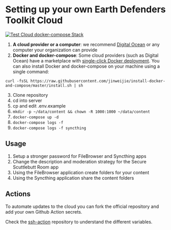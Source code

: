 # Setting up your own Earth Defenders Toolkit Cloud

[![Test Cloud docker-compose Stack](https://github.com/digidem/edt-cloud/actions/workflows/cloud-test.yml/badge.svg)](https://github.com/digidem/edt-cloud/actions/workflows/cloud-test.yml)

1. **A cloud provider or a computer**: we recommend [Digital Ocean](https://digitalocean.com) or any computer your organization can provide
2. **Docker and docker-compose**: Some cloud providers (such as Digital Ocean) have a marketplace with [single-click Docker deployment](https://cloud.digitalocean.com/droplets/new?onboarding_origin=marketplace&appId=87786318&image=docker-20-04&activation_redirect=%2Fdroplets%2Fnew%3FappId%3D87786318%26image%3Ddocker-20-04). You can also install Docker and docker-compose on your machine using a single command:
```
curl -fsSL https://raw.githubusercontent.com/jinweijie/install-docker-and-compose/master/install.sh | sh
```
3. Clone repository
4. cd into server
5. cp and edit .env.example
6. `mkdir -p ~/data/content && chown -R 1000:1000 ~/data/content`
7. `docker-compose up -d`
8. `docker-compose logs -f`
9. `docker-compose logs -f syncthing`

## Usage

1. Setup a stronger password for FileBrowser and Syncthing apps
2. Change the description and moderation strategy for the Secure Scuttlebutt Room app
3. Using the FileBrowser application create folders for your content
4. Using the Syncthing application share the content folders

## Actions

To automate updates to the cloud you can fork the official repository and add your own Github Action secrets.

Check the [ssh-action](https://github.com/appleboy/ssh-action) repository to understand the different variables.
